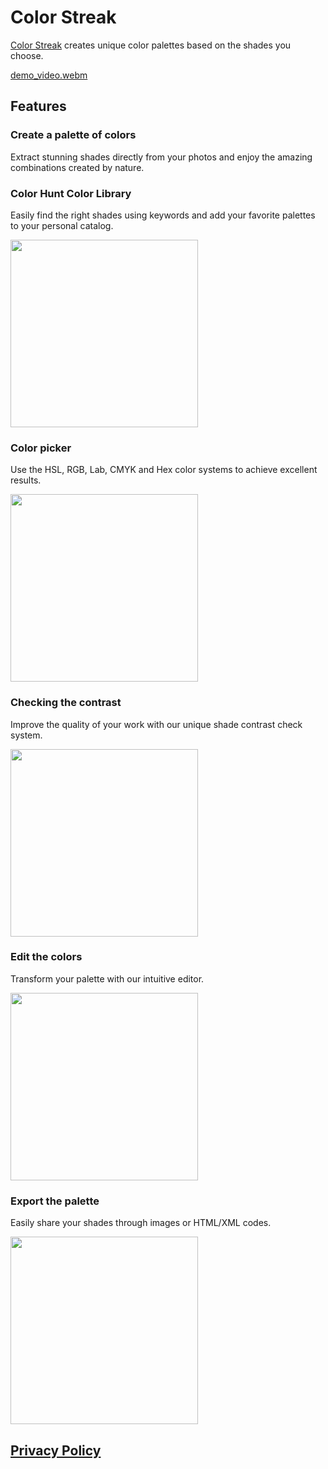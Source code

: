 # Color Streak
[Color Streak](https://dendmitriev.github.io/ColorStreak/) creates unique color palettes based on the shades you choose.

[demo_video.webm](https://github.com/DenDmitriev/ColorStreak/assets/65191747/cd54376b-c104-4f9c-9ef9-7bc83cfc124f)

## Features
### Create a palette of colors
Extract stunning shades directly from your photos and enjoy the amazing combinations created by nature.


### Color Hunt Color Library
Easily find the right shades using keywords and add your favorite palettes to your personal catalog.

<img width=300px src="https://github.com/DenDmitriev/ColorStreak/assets/65191747/f4bbe6f5-052f-4552-8acc-353916018871"/>


### Color picker
Use the HSL, RGB, Lab, CMYK and Hex color systems to achieve excellent results.

<img width=300px src="https://github.com/DenDmitriev/ColorStreak/assets/65191747/1f9f997c-903c-4ebc-a993-c0df3b7e2817"/>


### Checking the contrast
Improve the quality of your work with our unique shade contrast check system.

<img width=300px src="https://github.com/DenDmitriev/ColorStreak/assets/65191747/90126272-a86b-46ee-9523-4714eb8e8798"/>


### Edit the colors
Transform your palette with our intuitive editor.

<img width=300px src="https://github.com/DenDmitriev/ColorStreak/assets/65191747/936aa7b7-51a2-411a-9a04-808c6f7956c7"/>

### Export the palette
Easily share your shades through images or HTML/XML codes.

<img width=300px src="https://github.com/DenDmitriev/ColorStreak/assets/65191747/d4bc31e6-f110-450e-b426-15e2049fde93)"/>

## [Privacy Policy](https://dendmitriev.github.io/ColorStreak/privacypolicy/)
